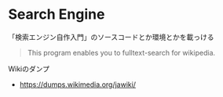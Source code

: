 # Search Engine
「検索エンジン自作入門」のソースコードとか環境とかを載っける

> This program enables you to fulltext-search for wikipedia.


Wikiのダンプ
- https://dumps.wikimedia.org/jawiki/
